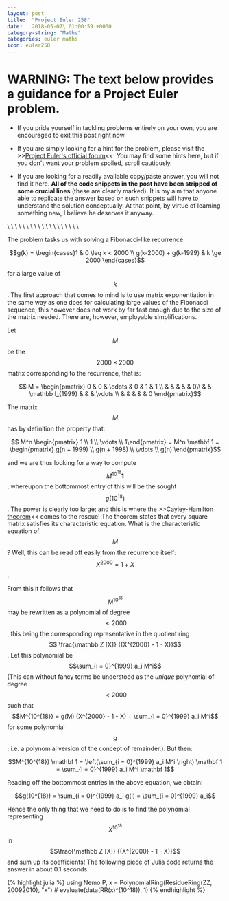 ```yaml
---
layout: post
title:  "Project Euler 258"
date:   2018-05-07\ 01:00:59 +0000
category-string: "Maths"
categories: euler maths
icon: euler258
---
```


# WARNING: The text below provides a guidance for a Project Euler problem.

- If you pride yourself in tackling problems entirely on your own, you are encouraged to exit this post right now.

- If you are simply looking for a hint for the problem, please visit the >>[Project Euler's official forum](https://projecteuler.chat/index.php)<<. You may find some hints here, but if you don't want your problem spoiled, scroll cautiously.

- If you are looking for a readily available copy/paste answer, you will not find it here. __All of the code snippets in the post have been stripped of some crucial lines__ (these are clearly marked). It is my aim that anyone able to replicate the answer based on such snippets will have to understand the solution conceptually. At that point, by virtue of learning something new, I believe he deserves it anyway.

\\
\\
\\
\\
\\
\\
\\
\\
\\
\\
\\
\\
\\
\\
\\
\\
\\
\\
\\
$$$$

The problem tasks us with solving a Fibonacci-like recurrence

$$g(k) = \begin{cases}1 & 0 \leq k < 2000 \\ g(k-2000) + g(k-1999) & k \ge 2000 \end{cases}$$

for a large value of $$k$$. The first approach that comes to mind is to use matrix exponentiation in the same way as one does for calculating large values of the Fibonacci sequence; this however does not work by far fast enough due to the size of the matrix needed. There are, however, employable simplifications.

Let $$M$$ be the $$2000 \times 2000$$ matrix corresponding to the recurrence, that is:

  $$ M = \begin{pmatrix} 0 & 0 & \cdots & 0 & 1 & 1 \\
                           &   & & & & 0\\
                              &   & \mathbb I_{1999}  & & & \vdots \\ &   &  & & & 0 \end{pmatrix}$$

The matrix $$M$$ has by definition the property that:

$$ M^n \begin{pmatrix} 1 \\ 1 \\ \vdots \\ 1\end{pmatrix} = M^n \mathbf 1 = \begin{pmatrix} g(n + 1999) \\ g(n + 1998) \\ \vdots \\ g(n) \end{pmatrix}$$

and we are thus looking for a way to compute $$M^{10^{18}} \mathbf 1$$, whereupon the bottommost entry of this will be the sought $$g(10^{18})$$. The power is clearly too large; and this is where the >>[Cayley-Hamilton theorem](https://en.wikipedia.org/wiki/Cayley–Hamilton_theorem)<< comes to the rescue! The theorem states that every square matrix satisfies its characteristic equation. What is the characteristic equation of $$M$$? Well, this can be read off easily from the recurrence itself: $$X^{2000} = 1 + X$$.

From this it follows that $$M^{10^{18}}$$ may be rewritten as a polynomial of degree $$< 2000$$, this being the corresponding representative in the quotient ring $$ \frac{\mathbb Z [X]} {(X^{2000} - 1 - X)}$$. Let this polynomial be $$\sum_{i = 0}^{1999} a_i M^i$$ (This can without fancy terms be understood as the _unique_ polynomial of degree $$< 2000$$ such that $$M^{10^{18}} = g(M) (X^{2000} - 1 - X) + \sum_{i = 0}^{1999} a_i M^i$$ for some polynomial $$g$$; i.e. a polynomial version of the concept of remainder.). But then:

$$M^{10^{18}} \mathbf 1 = \left(\sum_{i = 0}^{1999} a_i M^i \right) \mathbf 1 = \sum_{i = 0}^{1999} a_i M^i \mathbf 1$$

Reading off the bottommost entries in the above equation, we obtain:

$$g(10^{18}) =  \sum_{i = 0}^{1999} a_i g(i) = \sum_{i = 0}^{1999} a_i$$


Hence the only thing that we need to do is to find the polynomial representing $$X^{10^{18}}$$ in $$\frac{\mathbb Z [X]} {(X^{2000} - 1 - X)}$$ and sum up its coefficients! The following piece of Julia code returns the answer in about 0.1 seconds.

{% highlight julia %}
using Nemo
P, x = PolynomialRing(ResidueRing(ZZ, 20092010), "x")
#<REMOVED>
evaluate(data(RR(x)^(10^18)), 1)
{% endhighlight %}
